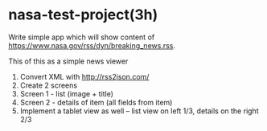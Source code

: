 # nasa-test-project(3h)

Write simple app which will show content of https://www.nasa.gov/rss/dyn/breaking_news.rss. 

This of this as a simple news viewer

1. Convert XML with http://rss2json.com/
2. Create 2 screens
3. Screen 1 - list (image + title)
4. Screen 2 - details of item (all fields from item)
5. Implement a tablet view as well – list view on left 1/3, details on the right 2/3
